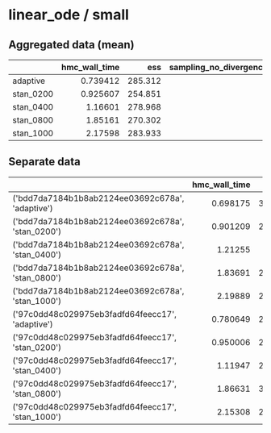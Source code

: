 
# linear_ode / small

## Aggregated data (mean)

|           |   hmc_wall_time |     ess |   sampling_no_divergences |   potential_scale_reduction_factor |   relative_efficiency |   pareto_shape_estimate |
|:----------|----------------:|--------:|--------------------------:|-----------------------------------:|----------------------:|------------------------:|
| adaptive  |        0.739412 | 285.312 |                         0 |                            1.0239  |              0.554251 |              -0.0931229 |
| stan_0200 |        0.925607 | 254.851 |                         0 |                            1.02102 |              1        |            -inf         |
| stan_0400 |        1.16601  | 278.968 |                         0 |                            1.01135 |              1        |            -inf         |
| stan_0800 |        1.85161  | 270.302 |                         0 |                            1.02063 |              1        |            -inf         |
| stan_1000 |        2.17598  | 283.933 |                         0 |                            1.01333 |              1        |            -inf         |

## Separate data

|                                                   |   hmc_wall_time |     ess |   sampling_no_divergences |   potential_scale_reduction_factor |   relative_efficiency |   pareto_shape_estimate |
|:--------------------------------------------------|----------------:|--------:|--------------------------:|-----------------------------------:|----------------------:|------------------------:|
| ('bdd7da7184b1b8ab2124ee03692c678a', 'adaptive')  |        0.698175 | 305.253 |                         0 |                            1.02447 |              0.261486 |               -0.309859 |
| ('bdd7da7184b1b8ab2124ee03692c678a', 'stan_0200') |        0.901209 | 225.414 |                         0 |                            1.0222  |              1        |             -inf        |
| ('bdd7da7184b1b8ab2124ee03692c678a', 'stan_0400') |        1.21255  | 261.59  |                         0 |                            1.01573 |              1        |             -inf        |
| ('bdd7da7184b1b8ab2124ee03692c678a', 'stan_0800') |        1.83691  | 217.749 |                         0 |                            1.03219 |              1        |             -inf        |
| ('bdd7da7184b1b8ab2124ee03692c678a', 'stan_1000') |        2.19889  | 283.205 |                         0 |                            1.01078 |              1        |             -inf        |
| ('97c0dd48c029975eb3fadfd64feecc17', 'adaptive')  |        0.780649 | 265.371 |                         0 |                            1.02333 |              0.847016 |                0.123613 |
| ('97c0dd48c029975eb3fadfd64feecc17', 'stan_0200') |        0.950006 | 284.288 |                         0 |                            1.01984 |              1        |             -inf        |
| ('97c0dd48c029975eb3fadfd64feecc17', 'stan_0400') |        1.11947  | 296.346 |                         0 |                            1.00697 |              1        |             -inf        |
| ('97c0dd48c029975eb3fadfd64feecc17', 'stan_0800') |        1.86631  | 322.855 |                         0 |                            1.00907 |              1        |             -inf        |
| ('97c0dd48c029975eb3fadfd64feecc17', 'stan_1000') |        2.15308  | 284.662 |                         0 |                            1.01588 |              1        |             -inf        |

